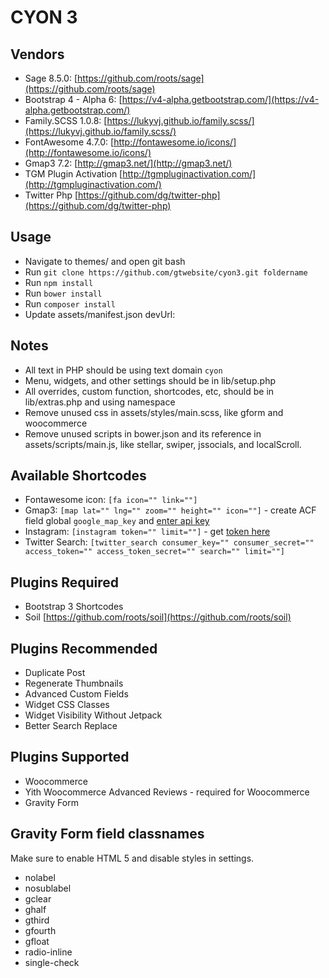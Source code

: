 # CYON 3

## Vendors
* Sage 8.5.0: [https://github.com/roots/sage](https://github.com/roots/sage)
* Bootstrap 4 - Alpha 6: [https://v4-alpha.getbootstrap.com/](https://v4-alpha.getbootstrap.com/)
* Family.SCSS 1.0.8: [https://lukyvj.github.io/family.scss/](https://lukyvj.github.io/family.scss/)
* FontAwesome 4.7.0: [http://fontawesome.io/icons/](http://fontawesome.io/icons/)
* Gmap3 7.2: [http://gmap3.net/](http://gmap3.net/)
* TGM Plugin Activation [http://tgmpluginactivation.com/](http://tgmpluginactivation.com/)
* Twitter Php [https://github.com/dg/twitter-php](https://github.com/dg/twitter-php)

## Usage
* Navigate to themes/ and open git bash
* Run `git clone https://github.com/gtwebsite/cyon3.git foldername`
* Run `npm install`
* Run `bower install`
* Run `composer install`
* Update assets/manifest.json devUrl:

## Notes
* All text in PHP should be using text domain `cyon`
* Menu, widgets, and other settings should be in lib/setup.php
* All overrides, custom function, shortcodes, etc, should be in lib/extras.php and using namespace
* Remove unused css in assets/styles/main.scss, like gform and woocommerce
* Remove unused scripts in bower.json and its reference in assets/scripts/main.js, like stellar, swiper, jssocials, and localScroll.

## Available Shortcodes
* Fontawesome icon: `[fa icon="" link=""]`
* Gmap3: `[map lat="" lng="" zoom="" height="" icon=""]` - create ACF field global `google_map_key` and [enter api key](https://developers.google.com/maps/documentation/javascript/get-api-key)
* Instagram: `[instagram token="" limit=""]` - get [token here](http://instagram.pixelunion.net/)
* Twitter Search: `[twitter_search consumer_key="" consumer_secret="" access_token="" access_token_secret="" search="" limit=""]`

## Plugins Required
* Bootstrap 3 Shortcodes
* Soil [https://github.com/roots/soil](https://github.com/roots/soil)

## Plugins Recommended
* Duplicate Post
* Regenerate Thumbnails
* Advanced Custom Fields
* Widget CSS Classes
* Widget Visibility Without Jetpack
* Better Search Replace

## Plugins Supported
* Woocommerce
* Yith Woocommerce Advanced Reviews - required for Woocommerce
* Gravity Form

## Gravity Form field classnames

Make sure to enable HTML 5 and disable styles in settings.

* nolabel
* nosublabel
* gclear
* ghalf
* gthird
* gfourth
* gfloat
* radio-inline
* single-check

